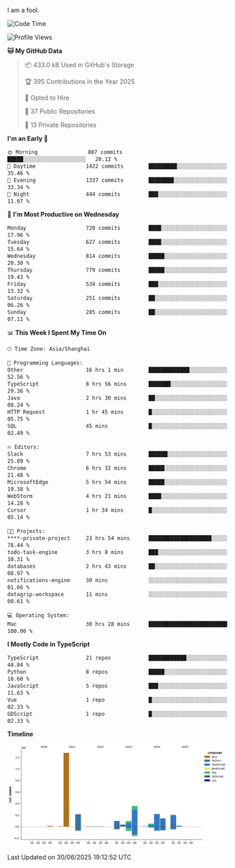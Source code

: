 I am a fool.

<!--START_SECTION:waka-->
![Code Time](http://img.shields.io/badge/Code%20Time-3%2C234%20hrs%2052%20mins-blue)

![Profile Views](http://img.shields.io/badge/Profile%20Views-0-blue)

**🐱 My GitHub Data** 

> 📦 433.0 kB Used in GitHub's Storage 
 > 
> 🏆 395 Contributions in the Year 2025
 > 
> 💼 Opted to Hire
 > 
> 📜 37 Public Repositories 
 > 
> 🔑 13 Private Repositories 
 > 
**I'm an Early 🐤** 

```text
🌞 Morning                807 commits         █████░░░░░░░░░░░░░░░░░░░░   20.12 % 
🌆 Daytime                1422 commits        █████████░░░░░░░░░░░░░░░░   35.46 % 
🌃 Evening                1337 commits        ████████░░░░░░░░░░░░░░░░░   33.34 % 
🌙 Night                  444 commits         ███░░░░░░░░░░░░░░░░░░░░░░   11.07 % 
```
📅 **I'm Most Productive on Wednesday** 

```text
Monday                   720 commits         ████░░░░░░░░░░░░░░░░░░░░░   17.96 % 
Tuesday                  627 commits         ████░░░░░░░░░░░░░░░░░░░░░   15.64 % 
Wednesday                814 commits         █████░░░░░░░░░░░░░░░░░░░░   20.30 % 
Thursday                 779 commits         █████░░░░░░░░░░░░░░░░░░░░   19.43 % 
Friday                   534 commits         ███░░░░░░░░░░░░░░░░░░░░░░   13.32 % 
Saturday                 251 commits         ██░░░░░░░░░░░░░░░░░░░░░░░   06.26 % 
Sunday                   285 commits         ██░░░░░░░░░░░░░░░░░░░░░░░   07.11 % 
```


📊 **This Week I Spent My Time On** 

```text
🕑︎ Time Zone: Asia/Shanghai

💬 Programming Languages: 
Other                    16 hrs 1 min        █████████████░░░░░░░░░░░░   52.56 % 
TypeScript               8 hrs 56 mins       ███████░░░░░░░░░░░░░░░░░░   29.36 % 
Java                     2 hrs 30 mins       ██░░░░░░░░░░░░░░░░░░░░░░░   08.24 % 
HTTP Request             1 hr 45 mins        █░░░░░░░░░░░░░░░░░░░░░░░░   05.75 % 
SQL                      45 mins             █░░░░░░░░░░░░░░░░░░░░░░░░   02.49 % 

🔥 Editors: 
Slack                    7 hrs 53 mins       ██████░░░░░░░░░░░░░░░░░░░   25.89 % 
Chrome                   6 hrs 32 mins       █████░░░░░░░░░░░░░░░░░░░░   21.48 % 
MicrosoftEdge            5 hrs 54 mins       █████░░░░░░░░░░░░░░░░░░░░   19.38 % 
WebStorm                 4 hrs 21 mins       ████░░░░░░░░░░░░░░░░░░░░░   14.28 % 
Cursor                   1 hr 34 mins        █░░░░░░░░░░░░░░░░░░░░░░░░   05.14 % 

🐱‍💻 Projects: 
****-private-project     23 hrs 54 mins      ████████████████████░░░░░   78.44 % 
todo-task-engine         3 hrs 8 mins        ███░░░░░░░░░░░░░░░░░░░░░░   10.31 % 
databases                2 hrs 43 mins       ██░░░░░░░░░░░░░░░░░░░░░░░   08.97 % 
notifications-engine     30 mins             ░░░░░░░░░░░░░░░░░░░░░░░░░   01.66 % 
datagrip-workspace       11 mins             ░░░░░░░░░░░░░░░░░░░░░░░░░   00.61 % 

💻 Operating System: 
Mac                      30 hrs 28 mins      █████████████████████████   100.00 % 
```

**I Mostly Code in TypeScript** 

```text
TypeScript               21 repos            ████████████░░░░░░░░░░░░░   48.84 % 
Python                   8 repos             █████░░░░░░░░░░░░░░░░░░░░   18.60 % 
JavaScript               5 repos             ███░░░░░░░░░░░░░░░░░░░░░░   11.63 % 
Vue                      1 repo              █░░░░░░░░░░░░░░░░░░░░░░░░   02.33 % 
GDScript                 1 repo              █░░░░░░░░░░░░░░░░░░░░░░░░   02.33 % 
```



**Timeline**

![Lines of Code chart](https://raw.githubusercontent.com/VeejaLiu/VeejaLiu/master/assets/bar_graph.png)


 Last Updated on 30/06/2025 19:12:52 UTC
<!--END_SECTION:waka-->
